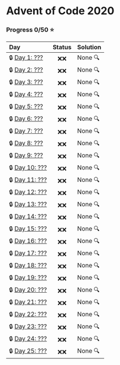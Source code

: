 # Advent of Code 2020

### Progress 0/50 :star:
| Day | Status | Solution |
| :--- | :---: | :--- |
| :lock: [Day 1: ???](https://adventofcode.com/2020/day/1) | :x::x: | None :mag: |
| :lock: [Day 2: ???](https://adventofcode.com/2020/day/2) | :x::x: | None :mag: |
| :lock: [Day 3: ???](https://adventofcode.com/2020/day/3) | :x::x: | None :mag: |
| :lock: [Day 4: ???](https://adventofcode.com/2020/day/4) | :x::x: | None :mag: |
| :lock: [Day 5: ???](https://adventofcode.com/2020/day/5) | :x::x: | None :mag: |
| :lock: [Day 6: ???](https://adventofcode.com/2020/day/6) | :x::x: | None :mag: |
| :lock: [Day 7: ???](https://adventofcode.com/2020/day/7) | :x::x: | None :mag: |
| :lock: [Day 8: ???](https://adventofcode.com/2020/day/8) | :x::x: | None :mag: |
| :lock: [Day 9: ???](https://adventofcode.com/2020/day/9) | :x::x: | None :mag: |
| :lock: [Day 10: ???](https://adventofcode.com/2020/day/10) | :x::x: | None :mag: |
| :lock: [Day 11: ???](https://adventofcode.com/2020/day/11) | :x::x: | None :mag: |
| :lock: [Day 12: ???](https://adventofcode.com/2020/day/12) | :x::x: | None :mag: |
| :lock: [Day 13: ???](https://adventofcode.com/2020/day/13) | :x::x: | None :mag: |
| :lock: [Day 14: ???](https://adventofcode.com/2020/day/14) | :x::x: | None :mag: |
| :lock: [Day 15: ???](https://adventofcode.com/2020/day/15) | :x::x: | None :mag: |
| :lock: [Day 16: ???](https://adventofcode.com/2020/day/16) | :x::x: | None :mag: |
| :lock: [Day 17: ???](https://adventofcode.com/2020/day/17) | :x::x: | None :mag: |
| :lock: [Day 18: ???](https://adventofcode.com/2020/day/18) | :x::x: | None :mag: |
| :lock: [Day 19: ???](https://adventofcode.com/2020/day/19) | :x::x: | None :mag: |
| :lock: [Day 20: ???](https://adventofcode.com/2020/day/20) | :x::x: | None :mag: |
| :lock: [Day 21: ???](https://adventofcode.com/2020/day/21) | :x::x: | None :mag: |
| :lock: [Day 22: ???](https://adventofcode.com/2020/day/22) | :x::x: | None :mag: |
| :lock: [Day 23: ???](https://adventofcode.com/2020/day/23) | :x::x: | None :mag: |
| :lock: [Day 24: ???](https://adventofcode.com/2020/day/24) | :x::x: | None :mag: |
| :lock: [Day 25: ???](https://adventofcode.com/2020/day/25) | :x::x: | None :mag: |